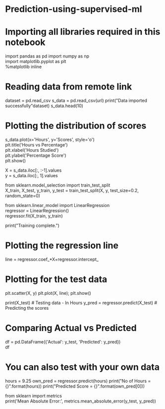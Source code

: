 # Prediction-using-supervised-ml

# Importing all libraries required in this notebook
import pandas as pd
import numpy as np  
import matplotlib.pyplot as plt  
%matplotlib inline

# Reading data from remote link
dataset = pd.read_csv
s_data = pd.read_csv(url)
print("Data imported successfully"dataset)
s_data.head(10)

# Plotting the distribution of scores
s_data.plot(x='Hours', y='Scores', style='o')  
plt.title('Hours vs Percentage')  
plt.xlabel('Hours Studied')  
plt.ylabel('Percentage Score')  
plt.show()

X = s_data.iloc[:, :-1].values  
y = s_data.iloc[:, 1].values 

from sklearn.model_selection import train_test_split  
X_train, X_test, y_train, y_test = train_test_split(X, y, 
                            test_size=0.2, random_state=0) 
                            
from sklearn.linear_model import LinearRegression  
regressor = LinearRegression()  
regressor.fit(X_train, y_train) 

print("Training complete.")

# Plotting the regression line
line = regressor.coef_*X+regressor.intercept_

# Plotting for the test data
plt.scatter(X, y)
plt.plot(X, line);
plt.show()

print(X_test) # Testing data - In Hours
y_pred = regressor.predict(X_test) # Predicting the scores

# Comparing Actual vs Predicted
df = pd.DataFrame({'Actual': y_test, 'Predicted': y_pred})  
df 

# You can also test with your own data
hours = 9.25
own_pred = regressor.predict(hours)
print("No of Hours = {}".format(hours))
print("Predicted Score = {}".format(own_pred[0]))

from sklearn import metrics  
print('Mean Absolute Error:', 
      metrics.mean_absolute_error(y_test, y_pred)) 
